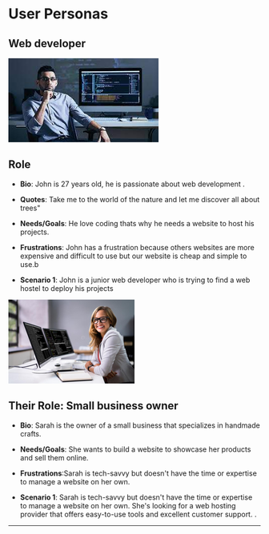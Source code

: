 # User Personas

## Web developer

<!-- some introduction -->

![img](../public/developer.png)

<!-- a persona -->

## Role

- **Bio**: John is 27 years old, he is passionate about web development .
- **Quotes**: Take me to the world of the nature and let me discover all about
  trees"
- **Needs/Goals**: He love coding thats why he needs a website to host his
  projects.

- **Frustrations**: John has a frustration because others websites are more
  expensive and difficult to use but our website is cheap and simple to use.b

- **Scenario 1**: John is a junior web developer who is trying to find a web
  hostel to deploy his projects

<!-- some introduction -->

![img](../public/sarah.png)

<!-- a persona -->

## Their Role: Small business owner

- **Bio**: Sarah is the owner of a small business that specializes in handmade
  crafts.

- **Needs/Goals**: She wants to build a website to showcase her products and
  sell them online.

- **Frustrations**:Sarah is tech-savvy but doesn't have the time or expertise to
  manage a website on her own.

- **Scenario 1**: Sarah is tech-savvy but doesn't have the time or expertise to
  manage a website on her own. She's looking for a web hosting provider that
  offers easy-to-use tools and excellent customer support. .

---
